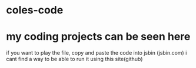 # coles-code
<h1>my coding projects can be seen here</h1>
<p>if you want to play the file, copy and paste the code into jsbin (jsbin.com) i cant find a way to be able to run it using this site(github)</p>
